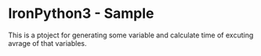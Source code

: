 # IronPython3 - Sample

This is a ptoject for generating some variable and calculate time of excuting avrage of that variables.